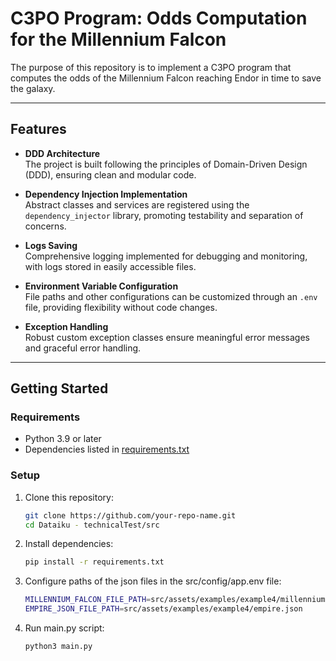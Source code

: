 # **C3PO Program: Odds Computation for the Millennium Falcon**

The purpose of this repository is to implement a C3PO program that computes the odds of the Millennium Falcon reaching Endor in time to save the galaxy.

---

## **Features**
- **DDD Architecture**  
  The project is built following the principles of Domain-Driven Design (DDD), ensuring clean and modular code.
  
- **Dependency Injection Implementation**  
  Abstract classes and services are registered using the `dependency_injector` library, promoting testability and separation of concerns.

- **Logs Saving**  
  Comprehensive logging implemented for debugging and monitoring, with logs stored in easily accessible files.

- **Environment Variable Configuration**  
  File paths and other configurations can be customized through an `.env` file, providing flexibility without code changes.

- **Exception Handling**  
  Robust custom exception classes ensure meaningful error messages and graceful error handling.

---

## **Getting Started**
### **Requirements**
- Python 3.9 or later  
- Dependencies listed in [requirements.txt](src/requirements.txt)

### **Setup**
1. Clone this repository:
   ```bash
   git clone https://github.com/your-repo-name.git
   cd Dataiku - technicalTest/src
   
2. Install dependencies:
   ```bash
   pip install -r requirements.txt
   
3. Configure paths of the json files in the src/config/app.env file:
   ```bash
   MILLENNIUM_FALCON_FILE_PATH=src/assets/examples/example4/millennium-falcon.json
   EMPIRE_JSON_FILE_PATH=src/assets/examples/example4/empire.json
   
5. Run main.py script:
   ```bash
   python3 main.py 

